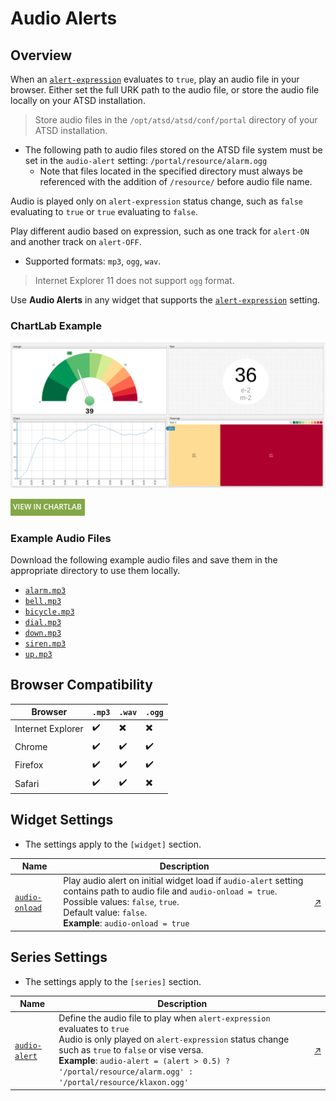 # Audio Alerts

## Overview

When an [`alert-expression`](../syntax/alert-expression.md) evaluates to `true`, play an audio file in your browser. Either set the full URK path to the audio file, or store the  audio file locally on your ATSD installation.

> Store audio files in the `/opt/atsd/atsd/conf/portal` directory of your ATSD installation.

* The following path to audio files stored on the ATSD file system must be set in the `audio-alert` setting: `/portal/resource/alarm.ogg`
  * Note that files located in the specified directory must always be referenced with the addition of `/resource/` before audio file name.

Audio is played only on `alert-expression` status change, such as `false` evaluating to `true` or `true` evaluating to `false`.

Play different audio based on expression, such as one track for `alert-ON` and another track on `alert-OFF`.

* Supported formats: `mp3`, `ogg`, `wav`.

> Internet Explorer 11 does not support `ogg` format.

Use **Audio Alerts** in any widget that supports the [`alert-expression`](../widgets/shared/README.md#alert-expression) setting.

### ChartLab Example

![](./images/audio-alert-example.png)

[![](../images/button.png)](https://apps.axibase.com/chartlab/10662e8d#fullscreen)

### Example Audio Files

Download the following example audio files and save them in the appropriate directory to use them locally.

* [`alarm.mp3`](https://apps.axibase.com/chartlab/portal/alarm.mp3)
* [`bell.mp3`](https://apps.axibase.com/chartlab/portal/bell.mp3)
* [`bicycle.mp3`](https://apps.axibase.com/chartlab/portal/bicycle.mp3)
* [`dial.mp3`](https://apps.axibase.com/chartlab/portal/dial.mp3)
* [`down.mp3`](https://apps.axibase.com/chartlab/portal/down.mp3)
* [`siren.mp3`](https://apps.axibase.com/chartlab/portal/siren.mp3)
* [`up.mp3`](https://apps.axibase.com/chartlab/portal/up.mp3)

## Browser Compatibility

Browser | `.mp3` | `.wav` | `.ogg`
--|--|--|--
Internet Explorer | :heavy_check_mark: | :heavy_multiplication_x: | :heavy_multiplication_x:
Chrome | :heavy_check_mark: | :heavy_check_mark: | :heavy_check_mark:
Firefox | :heavy_check_mark: | :heavy_check_mark: | :heavy_check_mark:
Safari | :heavy_check_mark: | :heavy_check_mark: | :heavy_multiplication_x:

## Widget Settings

* The settings apply to the `[widget]` section.

Name | Description | &nbsp;
--|--|--
<a name="audio-onload"></a>[`audio-onload`](#audio-onload) | Play audio alert on initial widget load if `audio-alert` setting contains path to audio file and `audio-onload = true`.<br>Possible values: `false`, `true`.<br>Default value: `false`.<br>**Example**: `audio-onload = true`| [↗](https://apps.axibase.com/chartlab/e46cff68)

## Series Settings

* The settings apply to the `[series]` section.

Name | Description | &nbsp;
--|--|--
<a name="audio-alert"></a>[`audio-alert`](#audio-alert)| Define the audio file to play when `alert-expression` evaluates to `true`<br>Audio is only played on `alert-expression` status change such as `true` to `false` or vise versa.<br>**Example**: `audio-alert = (alert > 0.5) ? '/portal/resource/alarm.ogg' : '/portal/resource/klaxon.ogg'` | [↗](https://apps.axibase.com/chartlab/86d105c2)
